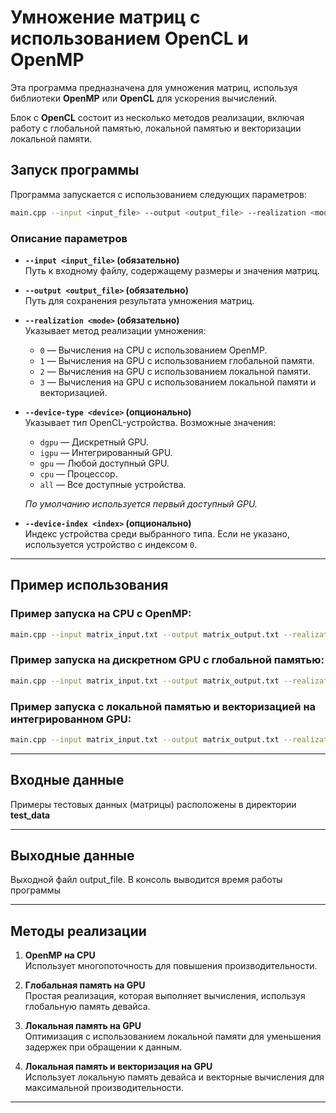 # Умножение матриц с использованием OpenCL и OpenMP

Эта программа предназначена для умножения матриц, используя библиотеки **OpenMP** или **OpenCL** для ускорения вычислений.

 Блок с **OpenCL** состоит из несколько методов реализации, включая работу с глобальной памятью, локальной памятью и векторизации локальной памяти.

## Запуск программы

Программа запускается с использованием следующих параметров:

```bash
main.cpp --input <input_file> --output <output_file> --realization <mode> [--device-type <device>] [--device-index <index>]
```

### Описание параметров

- **`--input <input_file>` (обязательно)**  
  Путь к входному файлу, содержащему размеры и значения матриц.  

- **`--output <output_file>` (обязательно)**  
  Путь для сохранения результата умножения матриц.  

- **`--realization <mode>` (обязательно)**  
  Указывает метод реализации умножения:  
  - `0` — Вычисления на CPU с использованием OpenMP.  
  - `1` — Вычисления на GPU с использованием глобальной памяти.  
  - `2` — Вычисления на GPU с использованием локальной памяти.  
  - `3` — Вычисления на GPU с использованием локальной памяти и векторизацией.  

- **`--device-type <device>` (опционально)**  
  Указывает тип OpenCL-устройства. Возможные значения:
  - `dgpu` — Дискретный GPU.  
  - `igpu` — Интегрированный GPU.  
  - `gpu` — Любой доступный GPU.  
  - `cpu` — Процессор.  
  - `all` — Все доступные устройства.  

  *По умолчанию используется первый доступный GPU.*

- **`--device-index <index>` (опционально)**  
  Индекс устройства среди выбранного типа. Если не указано, используется устройство с индексом `0`.

---

## Пример использования

### Пример запуска на CPU с OpenMP:
```bash
main.cpp --input matrix_input.txt --output matrix_output.txt --realization 0
```

### Пример запуска на дискретном GPU с глобальной памятью:
```bash
main.cpp --input matrix_input.txt --output matrix_output.txt --realization 1 --device-type dgpu
```

### Пример запуска с локальной памятью и векторизацией на интегрированном GPU:
```bash
main.cpp --input matrix_input.txt --output matrix_output.txt --realization 3 --device-type igpu
```

---

## Входные данные

Примеры тестовых данных (матрицы) расположены в директории **test_data**

---

## Выходные данные

Выходной файл output_file. В консоль выводится время работы программы

---

## Методы реализации

1. **OpenMP на CPU**  
   Использует многопоточность для повышения производительности.

2. **Глобальная память на GPU**  
   Простая реализация, которая выполняет вычисления, используя глобальную память девайса.  

3. **Локальная память на GPU**  
   Оптимизация с использованием локальной памяти для уменьшения задержек при обращении к данным.  

4. **Локальная память и векторизация на GPU**  
   Использует локальную память девайса и векторные вычисления для максимальной производительности.

---